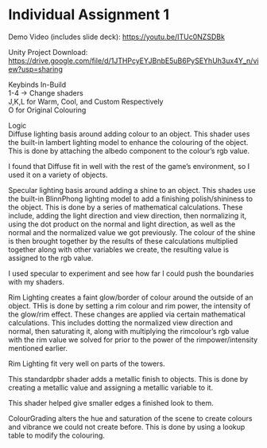 # Individual Assignment 1

Demo Video (includes slide deck): https://youtu.be/ITUc0NZSDBk <br>

Unity Project Download: https://drive.google.com/file/d/1JTHPcyEYJBnbE5uB6PySEYhUh3ux4Y_n/view?usp=sharing <br>

Keybinds In-Build <br>
1-4 -> Change shaders <br>
J,K,L for Warm, Cool, and Custom Respectively <br>
O for Original Colouring <br>

Logic <br>
Diffuse lighting basis around adding colour to an object. This shader uses the built-in lambert lighting model to enhance the colouring of the object. This is done by attaching the albedo component to the colour’s rgb value. <br>

I found that Diffuse fit in well with the rest of the game’s environment, so I used it on a variety of objects. <br>

Specular lighting basis around adding a shine to an object. This shades use the built-in BlinnPhong lighting model to add a finishing polish/shininess to the object. This is done by a series of mathematical calculations. These include, adding the light direction and view direction, then normalizing it, using the dot product on the normal and light direction, as well as the normal and the normalized value we got previously. The colour of the shine is then brought together by the results of these calculations multiplied together along with other variables we create, the resulting value is assigned to the rgb value. <br>

I used specular to experiment and see how far I could push the boundaries with my shaders. <br>

Rim Lighting creates a faint glow/border of colour around the outside of an object. THis is done by setting a rim colour and rim power, the intensity of the glow/rim effect. These changes are applied via certain mathematical calculations. This includes dotting the normalized view direction and normal, then saturating it, along with multiplying the rimcolour’s rgb value with the rim value we solved for prior to the power of the rimpower/intensity mentioned earlier. <br>

Rim Lighting fit very well on parts of the towers. <br>

This standardpbr shader adds a metallic finish to objects. This is done by creating a metallic value and assigning a metallic variable to it. <br>

This shader helped give smaller edges a finished look to them. <br>

ColourGrading alters the hue and saturation of the scene to create colours and vibrance we could not create before. This is done by using a lookup table to modify the colouring. <br>


